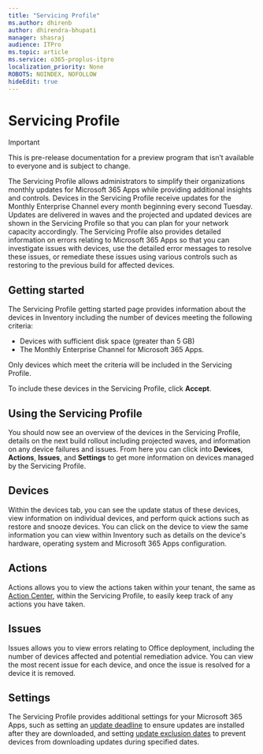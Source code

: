 ```yaml
---
title: "Servicing Profile"
ms.author: dhirenb
author: dhirendra-bhupati
manager: shasraj
audience: ITPro
ms.topic: article
ms.service: o365-proplus-itpro
localization_priority: None
ROBOTS: NOINDEX, NOFOLLOW
hideEdit: true
---
```


# Servicing Profile

> [!IMPORTANT]
> This is pre-release documentation for a preview program that isn’t available to everyone and is subject to change.

The Servicing Profile allows administrators to simplify their organizations monthly updates for Microsoft 365 Apps while providing additional insights and controls. Devices in the Servicing Profile receive updates for the Monthly Enterprise Channel every month beginning every second Tuesday. Updates are delivered in waves and the projected and updated devices are shown in the Servicing Profile so that you can plan for your network capacity accordingly. The Servicing Profile also provides detailed information on errors relating to Microsoft 365 Apps so that you can investigate issues with devices, use the detailed error messages to resolve these issues, or remediate these issues using various controls such as restoring to the previous build for affected devices.

## Getting started

The Servicing Profile getting started page provides information about the devices in Inventory including the number of devices meeting the following criteria:

* Devices with sufficient disk space (greater than 5 GB)
* The Monthly Enterprise Channel for Microsoft 365 Apps.

Only devices which meet the criteria will be included in the Servicing Profile.

To include these devices in the Servicing Profile, click **Accept**.

## Using the Servicing Profile

You should now see an overview of the devices in the Servicing Profile, details on the next build rollout including projected waves, and information on any device failures and issues. From here you can click into **Devices**, **Actions**, **Issues**, and **Settings** to get more information on devices managed by the Servicing Profile.

## Devices

Within the devices tab, you can see the update status of these devices, view information on individual devices, and perform quick actions such as restore and snooze devices. You can click on the device to view the same information you can view within Inventory such as details on the device's hardware, operating system and Microsoft 365 Apps configuration.

## Actions

Actions allows you to view the actions taken within your tenant, the same as [Action Center](action-center), within the Servicing Profile, to easily keep track of any actions you have taken.


## Issues

Issues allows you to view errors relating to Office deployment, including the number of devices affected and potential remediation advice. You can view the most recent issue for each device, and once the issue is resolved for a device it is removed.

## Settings

The Servicing Profile provides additional settings for your Microsoft 365 Apps, such as setting an [update deadline](update-deadline) to ensure updates are installed after they are downloaded, and setting [update exclusion dates](update-exclusion-dates) to prevent devices from downloading updates during specified dates.
